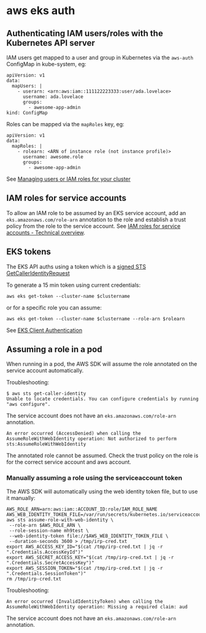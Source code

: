 # aws eks auth

## Authenticating IAM users/roles with the Kubernetes API server

IAM users get mapped to a user and group in Kubernetes via the `aws-auth` ConfigMap in kube-system, eg:

```
apiVersion: v1
data:
  mapUsers: |
    - userarn: <arn:aws:iam::111122223333:user/ada.lovelace>
      username: ada.lovelace
      groups:
        - awesome-app-admin
kind: ConfigMap
```

Roles can be mapped via the `mapRoles` key, eg:

```
apiVersion: v1
data:
  mapRoles: |
    - rolearn: <ARN of instance role (not instance profile)>
      username: awesome.role
      groups:
        - awesome-app-admin
```

See [Managing users or IAM roles for your cluster](https://docs.aws.amazon.com/eks/latest/userguide/add-user-role.html)

## IAM roles for service accounts

To allow an IAM role to be assumed by an EKS service account, add an `eks.amazonaws.com/role-arn` annotation to the role and establish a trust policy from the role to the service account. See [IAM roles for service accounts - Technical overview](https://docs.aws.amazon.com/eks/latest/userguide/iam-roles-for-service-accounts-technical-overview.html).

## EKS tokens

The EKS API auths using a token which is a [signed STS GetCallerIdentityRequest](https://github.com/hashicorp/terraform-provider-aws/blob/9af0841a9fcafd84ae0a1309ec5c90f0b81015fa/internal/service/eks/token.go#L196)

To generate a 15 min token using current credentials:

```
aws eks get-token --cluster-name $clustername
```

or for a specific role you can assume:

```
aws eks get-token --cluster-name $clustername --role-arn $rolearn
```

See [EKS Client Authentication](https://medium.com/@rschoening/eks-client-authentication-f17f39228dc)

## Assuming a role in a pod

When running in a pod, the AWS SDK will assume the role annotated on the service account automatically.

Troubleshooting:

```
$ aws sts get-caller-identity
Unable to locate credentials. You can configure credentials by running "aws configure".
```

The service account does not have an `eks.amazonaws.com/role-arn` annotation.

```
An error occurred (AccessDenied) when calling the AssumeRoleWithWebIdentity operation: Not authorized to perform sts:AssumeRoleWithWebIdentity
```

The annotated role cannot be assumed. Check the trust policy on the role is for the correct service account and aws account.

### Manually assuming a role using the serviceaccount token

The AWS SDK will automatically using the web identity token file, but to use it manually:

```
AWS_ROLE_ARN=arn:aws:iam::ACCOUNT_ID:role/IAM_ROLE_NAME
AWS_WEB_IDENTITY_TOKEN_FILE=/var/run/secrets/kubernetes.io/serviceaccount/token
aws sts assume-role-with-web-identity \
 --role-arn $AWS_ROLE_ARN \
 --role-session-name mh9test \
 --web-identity-token file://$AWS_WEB_IDENTITY_TOKEN_FILE \
 --duration-seconds 3600 > /tmp/irp-cred.txt
export AWS_ACCESS_KEY_ID="$(cat /tmp/irp-cred.txt | jq -r ".Credentials.AccessKeyId")"
export AWS_SECRET_ACCESS_KEY="$(cat /tmp/irp-cred.txt | jq -r ".Credentials.SecretAccessKey")"
export AWS_SESSION_TOKEN="$(cat /tmp/irp-cred.txt | jq -r ".Credentials.SessionToken")"
rm /tmp/irp-cred.txt
```

Troubleshooting:

```
An error occurred (InvalidIdentityToken) when calling the AssumeRoleWithWebIdentity operation: Missing a required claim: aud
```

The service account does not have an `eks.amazonaws.com/role-arn` annotation.
